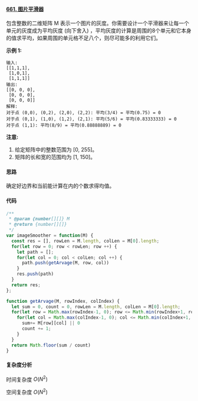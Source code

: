 #### [661. 图片平滑器](https://leetcode-cn.com/problems/image-smoother/)

包含整数的二维矩阵 M 表示一个图片的灰度。你需要设计一个平滑器来让每一个单元的灰度成为平均灰度 (向下舍入) ，平均灰度的计算是周围的8个单元和它本身的值求平均，如果周围的单元格不足八个，则尽可能多的利用它们。

**示例 1:**

```
输入:
[[1,1,1],
 [1,0,1],
 [1,1,1]]
输出:
[[0, 0, 0],
 [0, 0, 0],
 [0, 0, 0]]
解释:
对于点 (0,0), (0,2), (2,0), (2,2): 平均(3/4) = 平均(0.75) = 0
对于点 (0,1), (1,0), (1,2), (2,1): 平均(5/6) = 平均(0.83333333) = 0
对于点 (1,1): 平均(8/9) = 平均(0.88888889) = 0
```

**注意:**

1. 给定矩阵中的整数范围为 [0, 255]。
2. 矩阵的长和宽的范围均为 [1, 150]。

#### 思路

确定好边界和当前能计算在内的个数求得均值。

#### 代码

```JavaScript
/**
 * @param {number[][]} M
 * @return {number[][]}
 */
var imageSmoother = function(M) {
  const res = [], rowLen = M.length, colLen = M[0].length;
  for(let row = 0; row < rowLen; row ++) {
    let path = [];
    for(let col = 0; col < colLen; col ++) {
      path.push(getArvage(M, row, col))
    }
    res.push(path)
  }
  return res;
};

function getArvage(M, rowIndex, colIndex) {
  let sum = 0, count = 0, rowLen = M.length, colLen = M[0].length;
  for(let row = Math.max(rowIndex-1, 0); row <= Math.min(rowIndex+1, rowLen-1); row ++) {
    for(let col = Math.max(colIndex-1, 0); col <= Math.min(colIndex+1, colLen-1); col ++) {
      sum+= M[row][col] || 0
      count += 1;
    }
  }
  return Math.floor(sum / count)
}
```

#### 复杂度分析

时间复杂度	$O(N^2)$

空间复杂度	$O(N^2)$